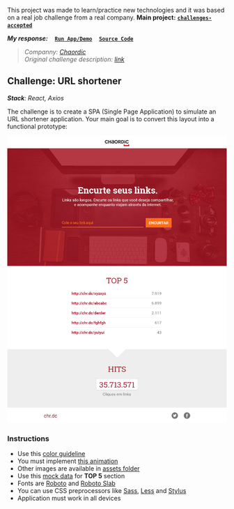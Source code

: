 This project was made to learn/practice new technologies and it was based on a real job challenge from a real company. **Main project:** [**`challenges-accepted`**](https://github.com/AndersonMamede/challenges-accepted)

***My response:***
&nbsp;&nbsp;
[**`Run App/Demo`**](https://blog.andersonmamede.com.br/challenge-url-shortener/app/build/)
&nbsp;&nbsp;
[**`Source Code`**](https://github.com/AndersonMamede/challenge-url-shortener/tree/master/app)

> *Companny: [Chaordic](https://www.chaordic.com.br/)*<br/>
> *Original challenge description: [link](https://github.com/chaordic/frontend-intern-challenge)*<br/>

## Challenge: URL shortener

***Stack**: React, Axios*<br/>

The challenge is to create a SPA (Single Page Application) to simulate an URL shortener application. Your main goal is to convert this layout into a functional prototype:

![Layout](layout.jpg)

### Instructions

- Use this [color guideline](layout-color-guideline.jpg)
- You must implement [this animation](layout-interaction.gif)
- Other images are available in [assets folder](assets)
- Use this [mock data](mock-data.json) for **TOP 5** section
- Fonts are [Roboto](https://www.google.com/fonts/specimen/Roboto) and [Roboto Slab](https://www.google.com/fonts/specimen/Roboto+Slab)
- You can use CSS preprocessors like [Sass](http://sass-lang.com), [Less](http://lesscss.org) and [Stylus](http://stylus-lang.com)
- Application must work in all devices
